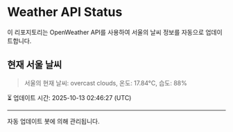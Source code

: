 
# Weather API Status

이 리포지토리는 OpenWeather API를 사용하여 서울의 날씨 정보를 자동으로 업데이트합니다.

## 현재 서울 날씨
> 서울의 현재 날씨: overcast clouds, 온도: 17.84°C, 습도: 88%

⏳ 업데이트 시간: 2025-10-13 02:46:27 (UTC)

---
자동 업데이트 봇에 의해 관리됩니다.
